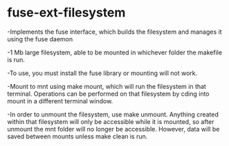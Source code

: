 # fuse-ext-filesystem
-Implements the fuse interface, which builds the filesystem and manages it using the fuse daemon

-1 Mb large filesystem, able to be mounted in whichever folder the makefile is run.

-To use, you must install the fuse library or mounting will not work.

-Mount to mnt using make mount, which will run the filesystem in that terminal. Operations can be performed on that filesystem by cding into mount in a different terminal window. 

-In order to unmount the filesystem, use make unmount. Anything created within that filesystem will only be accessible while it is mounted, so after unmount the mnt folder will no longer be accessible. However, data will be saved between mounts unless make clean is run.
